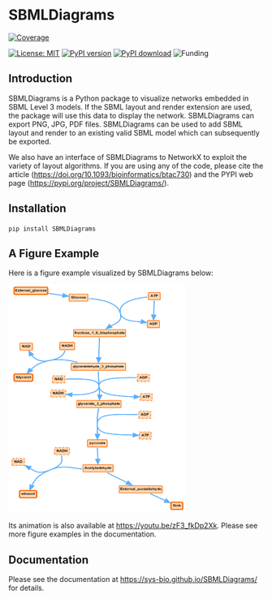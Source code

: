 # SBMLDiagrams
[![Coverage](https://codecov.io/gh/sunnyXu/SBMLDiagrams/branch/main/graph/badge.svg)](https://codecov.io/gh/sunnyXu/SBMLDiagrams)

[![License: MIT](https://img.shields.io/badge/License-MIT-green.svg)](https://opensource.org/licenses/MIT) [![PyPI version](https://badge.fury.io/py/SBMLDiagrams.svg)](https://badge.fury.io/py/SBMLDiagrams) [![PyPI download](https://img.shields.io/pypi/dm/ansicolortags.svg)](https://pypi.python.org/pypi/SBMLDiagrams/) ![Funding](https://img.shields.io/badge/Funding-NIH%20(EB028887)-blue)

## Introduction

SBMLDiagrams is a Python package to visualize networks embedded in SBML Level 3 models. If the SBML layout and render extension are used, the package will use this data to display the network. SBMLDiagrams can export PNG, JPG, PDF files. SBMLDiagrams can be used to add SBML layout and render to an existing valid SBML model which can subsequently be exported.

We also have an interface of SBMLDiagrams to NetworkX to exploit the variety of layout algorithms. If you are using any of the code, please cite the article (https://doi.org/10.1093/bioinformatics/btac730) and the PYPI web page (https://pypi.org/project/SBMLDiagrams/). 

## Installation

``pip install SBMLDiagrams``

## A Figure Example

Here is a figure example visualized by SBMLDiagrams below:

<img src="https://raw.githubusercontent.com/SunnyXu/SBMLDiagrams/main/docs/Figures/Introduction/Jana_WolfGlycolysis.png" width="350" height="450">


Its animation is also available at https://youtu.be/zF3_fkDp2Xk. 
Please see more figure examples in the documentation.

## Documentation
Please see the documentation at https://sys-bio.github.io/SBMLDiagrams/ for details.


